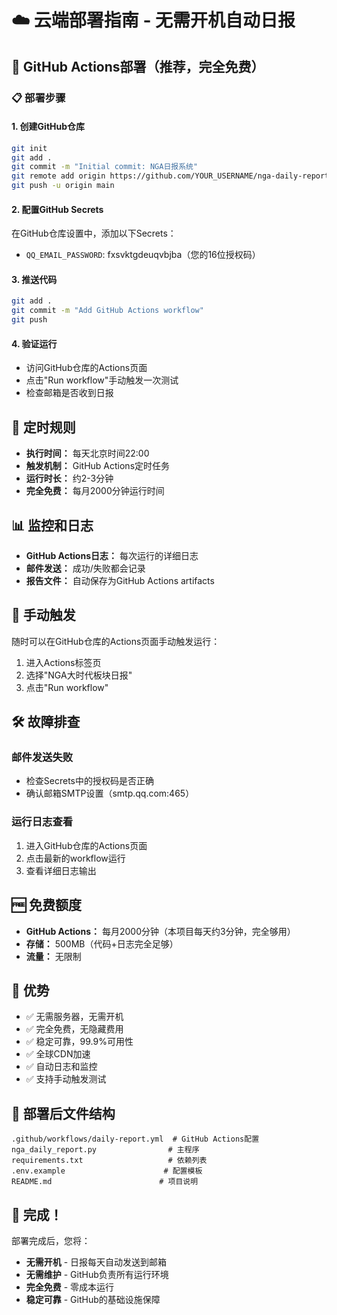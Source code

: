 # ☁️ 云端部署指南 - 无需开机自动日报

## 🎯 GitHub Actions部署（推荐，完全免费）

### 📋 部署步骤

#### 1. 创建GitHub仓库
```bash
git init
git add .
git commit -m "Initial commit: NGA日报系统"
git remote add origin https://github.com/YOUR_USERNAME/nga-daily-report.git
git push -u origin main
```

#### 2. 配置GitHub Secrets
在GitHub仓库设置中，添加以下Secrets：
- `QQ_EMAIL_PASSWORD`: fxsvktgdeuqvbjba（您的16位授权码）

#### 3. 推送代码
```bash
git add .
git commit -m "Add GitHub Actions workflow"
git push
```

#### 4. 验证运行
- 访问GitHub仓库的Actions页面
- 点击"Run workflow"手动触发一次测试
- 检查邮箱是否收到日报

## 📅 定时规则
- **执行时间：** 每天北京时间22:00
- **触发机制：** GitHub Actions定时任务
- **运行时长：** 约2-3分钟
- **完全免费：** 每月2000分钟运行时间

## 📊 监控和日志
- **GitHub Actions日志：** 每次运行的详细日志
- **邮件发送：** 成功/失败都会记录
- **报告文件：** 自动保存为GitHub Actions artifacts

## 🔄 手动触发
随时可以在GitHub仓库的Actions页面手动触发运行：
1. 进入Actions标签页
2. 选择"NGA大时代板块日报"
3. 点击"Run workflow"

## 🛠️ 故障排查

### 邮件发送失败
- 检查Secrets中的授权码是否正确
- 确认邮箱SMTP设置（smtp.qq.com:465）

### 运行日志查看
1. 进入GitHub仓库的Actions页面
2. 点击最新的workflow运行
3. 查看详细日志输出

## 🆓 免费额度
- **GitHub Actions：** 每月2000分钟（本项目每天约3分钟，完全够用）
- **存储：** 500MB（代码+日志完全足够）
- **流量：** 无限制

## 🚀 优势
- ✅ 无需服务器，无需开机
- ✅ 完全免费，无隐藏费用
- ✅ 稳定可靠，99.9%可用性
- ✅ 全球CDN加速
- ✅ 自动日志和监控
- ✅ 支持手动触发测试

## 📁 部署后文件结构
```
.github/workflows/daily-report.yml  # GitHub Actions配置
nga_daily_report.py                # 主程序
requirements.txt                   # 依赖列表
.env.example                      # 配置模板
README.md                        # 项目说明
```

## 🎊 完成！
部署完成后，您将：
- **无需开机** - 日报每天自动发送到邮箱
- **无需维护** - GitHub负责所有运行环境
- **完全免费** - 零成本运行
- **稳定可靠** - GitHub的基础设施保障